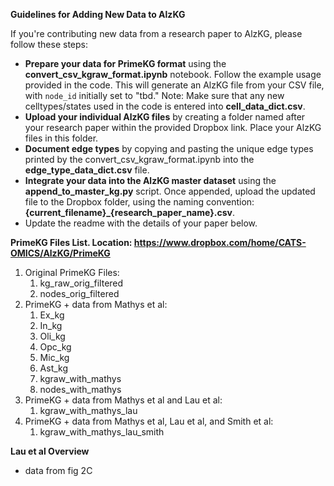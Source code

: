 **Guidelines for Adding New Data to AlzKG**

If you're contributing new data from a research paper to AlzKG, please follow these steps:

* **Prepare your data for PrimeKG format** using the **convert_csv_kgraw_format.ipynb** notebook. Follow the example usage provided in the code. This will generate an AlzKG file from your CSV file, with `node_id` initially set to "tbd." Note: Make sure that any new celltypes/states used in the code is entered into **cell_data_dict.csv**.
* **Upload your individual AlzKG files** by creating a folder named after your research paper within the provided Dropbox link. Place your AlzKG files in this folder.
* **Document edge types** by copying and pasting the unique edge types printed by the convert_csv_kgraw_format.ipynb into the **edge_type_data_dict.csv** file.
* **Integrate your data into the AlzKG master dataset** using the **append_to_master_kg.py** script. Once appended, upload the updated file to the Dropbox folder, using the naming convention: **{current_filename}_{research_paper_name}.csv**.
* Update the readme with the details of your paper below.

**PrimeKG Files List. Location: https://www.dropbox.com/home/CATS-OMICS/AlzKG/PrimeKG**
1. Original PrimeKG Files:
   1. kg_raw_orig_filtered
   2. nodes_orig_filtered
2. PrimeKG + data from Mathys et al:
   1. Ex_kg
   2. In_kg
   3. Oli_kg
   4. Opc_kg
   5. Mic_kg
   6. Ast_kg
   7. kgraw_with_mathys
   8. nodes_with_mathys
3. PrimeKG + data from Mathys et al and Lau et al:
   1. kgraw_with_mathys_lau
4. PrimeKG + data from Mathys et al, Lau et al, and Smith et al:
   1. kgraw_with_mathys_lau_smith

**Lau et al Overview**
* data from fig 2C
